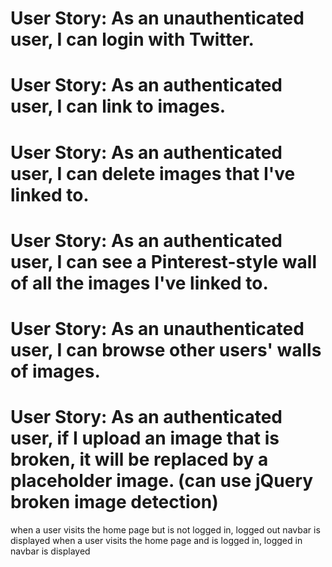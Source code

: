 # User Story: As an unauthenticated user, I can login with Twitter.
# User Story: As an authenticated user, I can link to images.
# User Story: As an authenticated user, I can delete images that I've linked to.
# User Story: As an authenticated user, I can see a Pinterest-style wall of all the images I've linked to.
# User Story: As an unauthenticated user, I can browse other users' walls of images.
# User Story: As an authenticated user, if I upload an image that is broken, it will be replaced by a placeholder image. (can use jQuery broken image detection)

when a user visits the home page but is not logged in, logged out navbar is displayed
when a user visits the home page and is logged in, logged in navbar is displayed